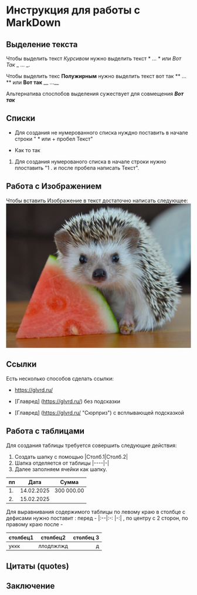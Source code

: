 # Инструкция для работы с MarkDown

## Выделение текста
Чтобы выделить текст *Курсивом* нужно выделить текст * ... * или _Вот Так_ _ ... _.

Чтобы выделить текс **Полужирным** нужно выделить текст  вот так    ** ... ** или __Вот так__ __ ...__

Альтернатива споспобов выделения сужествует для совмещения __*Вот так*__ 


## Списки

* Для создания не нумерованного списка нуждно поставить в начале строки " * или + пробел Текст"

+ Как то так

1. Для создания нумерованого списка в начале строки нужно плоставить            "1 . и после пробела написать Текст".


## Работа с Изображением
Чтобы вставить Изображение в текст достаточно написать следующее:
![Ежик Арбузик](9632c4c5-80e2-5db1-a4f2-5676986c9c41.jpeg)

## Ссылки
Есть несколько способов сделать ссылки:
+ <https://glvrd.ru/>
* [Главред] (https://glvrd.ru/) без подсказки
- [Главред] (https://glvrd.ru/ "Сюрприз") с всплывающей подсказкой


## Работа с таблицами

Для создания таблицы требуется совершить следующие действия:
1. Создать шапку с помощью |Столб.1|Столб.2|
2. Шапка отделяется от таблицы |----|-|
3. Далее заполняем ячейки как шапку.

|пп|Дата|Сумма|
|--|----------|----------|
|1.|14.02.2025|300 000.00|
|2.|15.02.2025|| с лева нет записи

Для выравнивания содержимого таблицы по левому краю в столбце с дефисами нужно поставит : перед -  |:--|:-: |-:| , по центру с 2 сторон, по правому краю после -

|столбец1|столбец2|столбец 3|
|:-|:-:|-:|
|уккк|ллодлжлжд|д|


## Цитаты (quotes)

## Заключение

